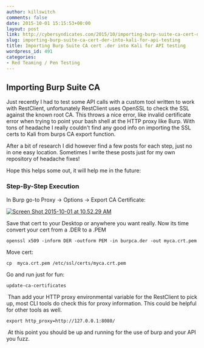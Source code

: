 ```yaml
---
author: killswitch
comments: false
date: 2015-10-01 15:15:53+00:00
layout: post
link: http://cybersyndicates.com/2015/10/importing-burp-suite-ca-cert-der-into-kali-for-api-testing/
slug: importing-burp-suite-ca-cert-der-into-kali-for-api-testing
title: Importing Burp Suite CA cert .der into Kali for API testing
wordpress_id: 491
categories:
- Red Teaming / Pen Testing
---
```


## Importing Burp Suite CA



Just recently I had to test some API calls with a custom tool written to work with RestClient, unfortunately RestClient uses OpenSSL to check the SSL against the known root CA. This throws a nice error, like invalid certificate error when trying to point your bash shell at the HTTP proxy like Burp. With tons of headache I really couldn't find any good info on importing the SSL certs to Kali from burps CA export function.

After a bit of research I did however find a few posts for each step, just no in one easy location. Sometimes I write these posts just for my own repository of headache fixes!


Hope this helps some out, it will help me in the future:


### Step-By-Step Execution

In Burp go-to Proxy -> Options -> Export CA Certificate:

[![Screen Shot 2015-10-01 at 10.52.29 AM](/wp-content/Screen-Shot-2015-10-01-at-10.52.29-AM.png)](http://cybersyndicates.com/wp-content/uploads/2015/10/Screen-Shot-2015-10-01-at-10.52.29-AM.png)

Save that cert to your Desktop or anywhere you want really. Now its time convert your cert from a .DER to a .PEM
```
openssl x509 -inform DER -outform PEM -in burpca.der -out myca.crt.pem
```

Move cert:
```
cp  myca.crt.pem /etc/ssl/certs/myca.crt.pem
```

Go and run just for fun:




    
    update-ca-certificates


 Than add your HTTP proxy environmental variable for the RestClient to pick up, most CLI tools do check this for proxy information. This could be helpful for other tools as well.

    export http_proxy=http://127.0.0.1:8080/





 At this point you should be up and running for the use of burp and your API you fuzz.
